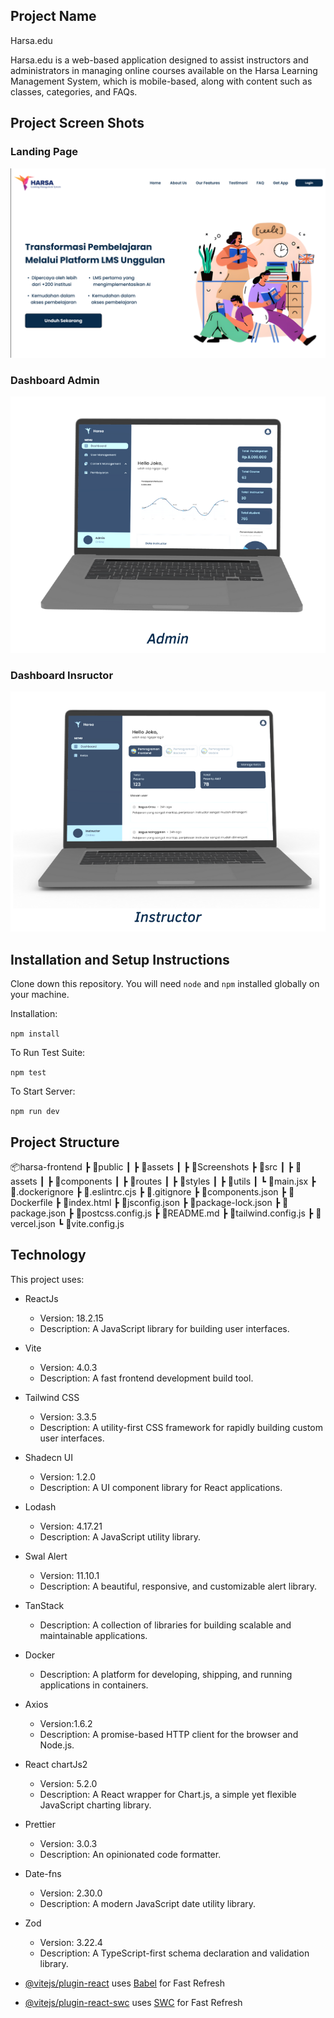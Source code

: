 ## Project Name

Harsa.edu

Harsa.edu is a web-based application designed to assist instructors and administrators in managing online courses available on the Harsa Learning Management System, which is mobile-based, along with content such as classes, categories, and FAQs.

## Project Screen Shots

### Landing Page

![Landing Page](public/Screenshots/Landing%20Page.png)

### Dashboard Admin

![Dashboard Admin](public/Screenshots/Dashboard%20Admin.png)

### Dashboard Insructor

![Dashboard Instructor](public/Screenshots/Dashboard%20Instructor.png)

## Installation and Setup Instructions

Clone down this repository. You will need `node` and `npm` installed globally on your machine.  

Installation:

`npm install`  

To Run Test Suite:  

`npm test`  

To Start Server:

`npm run dev`  

## Project Structure

📦harsa-frontend
 ┣ 📂public
 ┃ ┣ 📂assets
 ┃ ┣ 📂Screenshots
 ┣ 📂src
 ┃ ┣ 📂assets
 ┃ ┣ 📂components
 ┃ ┣ 📂routes
 ┃ ┣ 📂styles
 ┃ ┣ 📂utils
 ┃ ┗ 📜main.jsx
 ┣ 📜.dockerignore
 ┣ 📜.eslintrc.cjs
 ┣ 📜.gitignore
 ┣ 📜components.json
 ┣ 📜Dockerfile
 ┣ 📜index.html
 ┣ 📜jsconfig.json
 ┣ 📜package-lock.json
 ┣ 📜package.json
 ┣ 📜postcss.config.js
 ┣ 📜README.md
 ┣ 📜tailwind.config.js
 ┣ 📜vercel.json
 ┗ 📜vite.config.js

## Technology
This project uses:
- ReactJs
  - Version: 18.2.15
  - Description: A JavaScript library for building user interfaces.
- Vite
  - Version: 4.0.3
  - Description: A fast frontend development build tool.
- Tailwind CSS
  - Version: 3.3.5
  - Description: A utility-first CSS framework for rapidly building custom user interfaces.
- Shadecn UI
  - Version: 1.2.0
  - Description: A UI component library for React applications.
- Lodash
  - Version: 4.17.21
  - Description: A JavaScript utility library.
- Swal Alert
  - Version: 11.10.1
  - Description: A beautiful, responsive, and customizable alert library.
- TanStack
  - Description: A collection of libraries for building scalable and maintainable applications.
- Docker
  - Description: A platform for developing, shipping, and running applications in containers.
- Axios
  - Version:1.6.2
  - Description: A promise-based HTTP client for the browser and Node.js.
- React chartJs2
  - Version: 5.2.0
  - Description: A React wrapper for Chart.js, a simple yet flexible JavaScript charting library.
- Prettier
  - Version: 3.0.3
  - Description: An opinionated code formatter.
- Date-fns
  - Version: 2.30.0
  - Description: A modern JavaScript date utility library.
- Zod
  - Version: 3.22.4
  - Description: A TypeScript-first schema declaration and validation library.


- [@vitejs/plugin-react](https://github.com/vitejs/vite-plugin-react/blob/main/packages/plugin-react/README.md) uses [Babel](https://babeljs.io/) for Fast Refresh
- [@vitejs/plugin-react-swc](https://github.com/vitejs/vite-plugin-react-swc) uses [SWC](https://swc.rs/) for Fast Refresh
